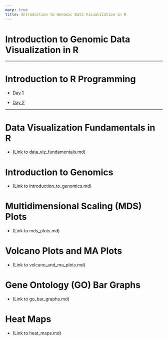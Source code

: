 ```yaml
---
marp: true
title: Introduction to Genomic Data Visualization in R
---
```

# Introduction to Genomic Data Visualization in R
---

# Introduction to R Programming

- [Day 1](Day_1.html)

- [Day 2](trial.md)

---

# Data Visualization Fundamentals in R

- (Link to data_viz_fundamentals.md)

# Introduction to Genomics

- (Link to introduction_to_genomics.md)

# Multidimensional Scaling (MDS) Plots

- (Link to mds_plots.md)

# Volcano Plots and MA Plots

- (Link to volcano_and_ma_plots.md)

# Gene Ontology (GO) Bar Graphs

- (Link to go_bar_graphs.md)

# Heat Maps

- (Link to heat_maps.md)
